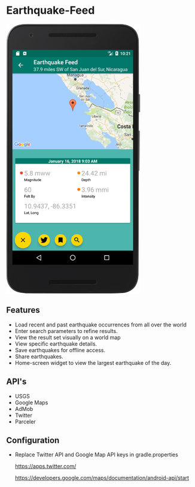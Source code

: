 # Earthquake-Feed

<img src="https://github.com/seth-wat/Earthquake-Feed/blob/polish/display-image-small.png">

## Features
* Load recent and past earthquake occurrences from all over the world
* Enter search parameters to refine results. 
* View the result set visually on a world map
* View specific earthquake details.
* Save earthquakes for offline access.
* Share earthquakes.
* Home-screen widget to view the largest earthquake of the day.

## API's
* USGS
* Google Maps
* AdMob
* Twitter
* Parceler

## Configuration
 * Replace Twitter API and Google Map API keys in gradle.properties
 
    https://apps.twitter.com/
    
    https://developers.google.com/maps/documentation/android-api/start

